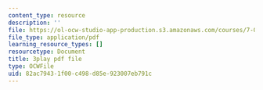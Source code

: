 ```yaml
---
content_type: resource
description: ''
file: https://ol-ocw-studio-app-production.s3.amazonaws.com/courses/7-01sc-fundamentals-of-biology-fall-2011/82ac79431f00c498d85e923007eb791c_sAD1Xr3-rmI.pdf
file_type: application/pdf
learning_resource_types: []
resourcetype: Document
title: 3play pdf file
type: OCWFile
uid: 82ac7943-1f00-c498-d85e-923007eb791c
---
```

